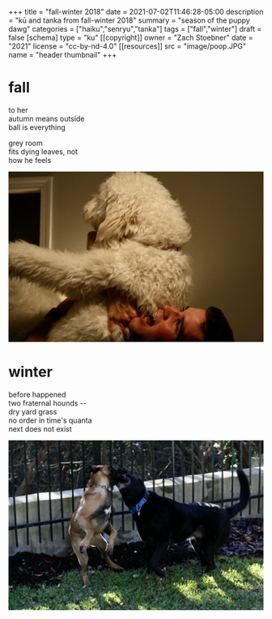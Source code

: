+++
title = "fall-winter 2018"
date = 2021-07-02T11:46:28-05:00
description = "kū and tanka from fall-winter 2018"
summary = "season of the puppy dawg"
categories = ["haiku","senryu","tanka"]
tags = ["fall","winter"]
draft = false
[schema]
  type = "ku"
[[copyright]]
  owner = "Zach Stoebner"
  date = "2021"
  license = "cc-by-nd-4.0"
[[resources]]
  src = "image/poop.JPG"
  name = "header thumbnail"
+++

# fall

to her <br>
autumn means outside <br>
ball is everything <br>

grey room <br>
fits dying leaves, not <br>
how he feels <br>

<img src="image/parker.JPG" />


# winter

before happened <br>
two fraternal hounds -- <br>
dry yard grass <br>
no order in time's quanta <br>
next does not exist <br>

<img src="image/brothers.JPG" />
